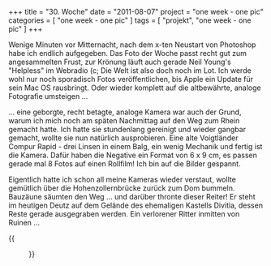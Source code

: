 +++
title = "30. Woche"
date = "2011-08-07"
project = "one week - one pic"
categories = [ "one week - one pic" ]
tags = [ "projekt", "one week - one pic" ]
+++

Wenige Minuten vor Mitternacht, nach dem x-ten Neustart von Photoshop habe ich endlich aufgegeben. Das Foto der Woche passt recht gut zum angesammelten Frust, zur Krönung läuft auch gerade Neil Young's "Helpless" im Webradio (c; Die Welt ist also doch noch im Lot. Ich werde wohl nur noch sporadisch Fotos veröffentlichen, bis Apple ein Update für sein Mac OS rausbringt. Oder wieder komplett auf die altbewährte, analoge Fotografie umsteigen ...

... eine geborgte, recht betagte, analoge Kamera war auch der Grund, warum ich mich noch am späten Nachmittag auf den Weg zum Rhein gemacht hatte. Ich hatte sie stundenlang gereinigt und wieder gangbar gemacht, wollte sie nun natürlich ausprobieren. Eine alte Voigtländer Compur Rapid - drei Linsen in einem Balg, ein wenig Mechanik und fertig ist die Kamera. Dafür haben die Negative ein Format von 6 x 9 cm, es passen gerade mal 8 Fotos auf einen Rollfilm! Ich bin auf die Bilder gespannt.

Eigentlich hatte ich schon all meine Kameras wieder verstaut, wollte gemütlich über die Hohenzollernbrücke zurück zum Dom bummeln. Bauzäune säumten den Weg ... und darüber thronte dieser Reiter! Er steht im heutigen Deutz auf dem Gelände des ehemaligen Kastells Divitia, dessen Reste gerade ausgegraben werden. Ein verlorener Ritter inmitten von Ruinen ...

{{<figure src="/images/1week1pic/20110807-185801-044.jpg" title="Kastell Divitia">}}
